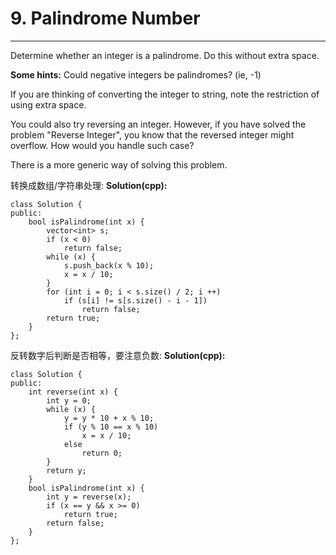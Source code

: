 # 9. Palindrome Number

---

Determine whether an integer is a palindrome. Do this without extra space.

**Some hints:**
Could negative integers be palindromes? (ie, -1)

If you are thinking of converting the integer to string, note the restriction of using extra space.

You could also try reversing an integer. However, if you have solved the problem "Reverse Integer", you know that the reversed integer might overflow. How would you handle such case?

There is a more generic way of solving this problem.

转换成数组/字符串处理:
**Solution(cpp):**
```
class Solution {
public:
    bool isPalindrome(int x) {
        vector<int> s;
        if (x < 0)
            return false;
        while (x) {
            s.push_back(x % 10);
            x = x / 10;
        }
        for (int i = 0; i < s.size() / 2; i ++) 
            if (s[i] != s[s.size() - i - 1])
                return false;
        return true;
    }
};
```

反转数字后判断是否相等，要注意负数:
**Solution(cpp):**
```
class Solution {
public:
    int reverse(int x) {
        int y = 0;
        while (x) {
            y = y * 10 + x % 10;
            if (y % 10 == x % 10)
                x = x / 10;
            else
                return 0;
        }
        return y;
    }
    bool isPalindrome(int x) {
        int y = reverse(x);
        if (x == y && x >= 0)
            return true;
        return false;
    }
};
```